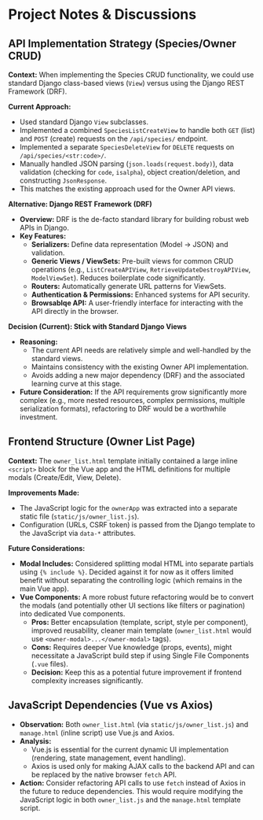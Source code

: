 # Project Notes & Discussions

## API Implementation Strategy (Species/Owner CRUD)

**Context:** When implementing the Species CRUD functionality, we could use standard Django class-based views (`View`) versus using the Django REST Framework (DRF).

**Current Approach:**
*   Used standard Django `View` subclasses.
*   Implemented a combined `SpeciesListCreateView` to handle both `GET` (list) and `POST` (create) requests on the `/api/species/` endpoint.
*   Implemented a separate `SpeciesDeleteView` for `DELETE` requests on `/api/species/<str:code>/`.
*   Manually handled JSON parsing (`json.loads(request.body)`), data validation (checking for `code`, `isalpha`), object creation/deletion, and constructing `JsonResponse`.
*   This matches the existing approach used for the Owner API views.

**Alternative: Django REST Framework (DRF)**
*   **Overview:** DRF is the de-facto standard library for building robust web APIs in Django.
*   **Key Features:**
    *   **Serializers:** Define data representation (Model -> JSON) and validation.
    *   **Generic Views / ViewSets:** Pre-built views for common CRUD operations (e.g., `ListCreateAPIView`, `RetrieveUpdateDestroyAPIView`, `ModelViewSet`). Reduces boilerplate code significantly.
    *   **Routers:** Automatically generate URL patterns for ViewSets.
    *   **Authentication & Permissions:** Enhanced systems for API security.
    *   **Browsablqe API:** A user-friendly interface for interacting with the API directly in the browser.

**Decision (Current): Stick with Standard Django Views**
*   **Reasoning:**
    *   The current API needs are relatively simple and well-handled by the standard views.
    *   Maintains consistency with the existing Owner API implementation.
    *   Avoids adding a new major dependency (DRF) and the associated learning curve at this stage.
*   **Future Consideration:** If the API requirements grow significantly more complex (e.g., more nested resources, complex permissions, multiple serialization formats), refactoring to DRF would be a worthwhile investment.

## Frontend Structure (Owner List Page)

**Context:** The `owner_list.html` template initially contained a large inline `<script>` block for the Vue app and the HTML definitions for multiple modals (Create/Edit, View, Delete).

**Improvements Made:**
*   The JavaScript logic for the `ownerApp` was extracted into a separate static file (`static/js/owner_list.js`).
*   Configuration (URLs, CSRF token) is passed from the Django template to the JavaScript via `data-*` attributes.

**Future Considerations:**
*   **Modal Includes:** Considered splitting modal HTML into separate partials using `{% include %}`. Decided against it for now as it offers limited benefit without separating the controlling logic (which remains in the main Vue app).
*   **Vue Components:** A more robust future refactoring would be to convert the modals (and potentially other UI sections like filters or pagination) into dedicated Vue components.
    *   **Pros:** Better encapsulation (template, script, style per component), improved reusability, cleaner main template (`owner_list.html` would use `<owner-modal>...</owner-modal>` tags).
    *   **Cons:** Requires deeper Vue knowledge (props, events), might necessitate a JavaScript build step if using Single File Components (`.vue` files).
    *   **Decision:** Keep this as a potential future improvement if frontend complexity increases significantly. 

## JavaScript Dependencies (Vue vs Axios)

- **Observation:** Both `owner_list.html` (via `static/js/owner_list.js`) and `manage.html` (inline script) use Vue.js and Axios.
- **Analysis:**
    - Vue.js is essential for the current dynamic UI implementation (rendering, state management, event handling).
    - Axios is used only for making AJAX calls to the backend API and can be replaced by the native browser `fetch` API.
- **Action:** Consider refactoring API calls to use `fetch` instead of Axios in the future to reduce dependencies. This would require modifying the JavaScript logic in both `owner_list.js` and the `manage.html` template script. 